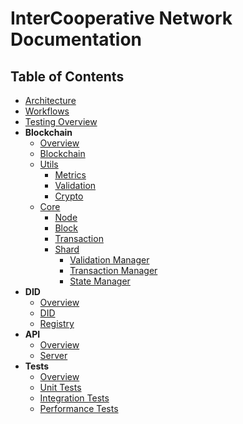 # InterCooperative Network Documentation

## Table of Contents

- [Architecture](architecture.md)
- [Workflows](workflows.md)
- [Testing Overview](testing_overview.md)
- **Blockchain**
  - [Overview](blockchain/README.md)
  - [Blockchain](blockchain/blockchain.md)
  - [Utils](blockchain/utils/README.md)
    - [Metrics](blockchain/utils/metrics.md)
    - [Validation](blockchain/utils/validation.md)
    - [Crypto](blockchain/utils/crypto.md)
  - [Core](blockchain/core/README.md)
    - [Node](blockchain/core/node.md)
    - [Block](blockchain/core/block.md)
    - [Transaction](blockchain/core/transaction.md)
    - [Shard](blockchain/core/shard/README.md)
      - [Validation Manager](blockchain/core/shard/validation_manager.md)
      - [Transaction Manager](blockchain/core/shard/transaction_manager.md)
      - [State Manager](blockchain/core/shard/state_manager.md)
- **DID**
  - [Overview](did/README.md)
  - [DID](did/did.md)
  - [Registry](did/registry.md)
- **API**
  - [Overview](api/README.md)
  - [Server](api/server.md)
- **Tests**
  - [Overview](tests/README.md)
  - [Unit Tests](tests/unit/test_blockchain.md)
  - [Integration Tests](tests/integration/test_consensus_mechanism.md)
  - [Performance Tests](tests/performance/test_stress_resilience.md)
